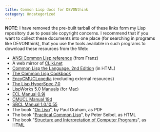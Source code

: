 ```yaml
---
title: Common Lisp docs for DEVONthink
category: Uncategorized
---
```


**NOTE**: I have removed the pre-built tarball of these links form my Lisp repository due to possible copyright concerns.  I recommend that if you want to collect these documents into one place (for searching in programs like DEVONthink), that you use the tools available in such programs to download these resources from the Web:

* [ANSI Common Lisp reference](http://www.allegrograph.org/support/documentation/6.2/ansicl/ansicl.htm) (from Franz)
* A web mirror of [CLiki.net](http://www.cliki.net)
* [Common Lisp the Language, 2nd Edition](http://www.cs.cmu.edu/Groups/AI/html/cltl/cltl2.html) (in HTML)
* [The Common Lisp Cookbook](http://cl-cookbook.sourceforge.net/)
* [EncyCMUCLopedia](http://www.isr.ist.utl.pt/library/docs/encycmuclopedia/doc/) (excluding external resources)
* [The Lisp HyperSpec 7.0](http://www.lisp.org/HyperSpec/FrontMatter/)
* [LispWorks 5.0 Manuals](http://www.lispworks.com/documentation/) (for Mac)
* [ECL Manual 0.9i](http://ecls.sourceforge.net/new-manual/)
* [CMUCL Manual 19d](http://common-lisp.net/project/cmucl/doc/cmu-user/)
* [SBCL Manual 1.0.10.55](http://www.sbcl.org/manual/)
* The book "[On Lisp](http://www.paulgraham.com/onlisp.html)", by Paul Graham, as PDF
* The book "[Practical Common Lisp](http://www.gigamonkeys.com/book/)", by Peter Seibel, as HTML
* The book "[Structure and Interpretation of Computer Programs](http://mitpress.mit.edu/sicp/full-text/book/book.html)", as HTML


